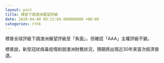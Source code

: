 ```yaml
---
layout: post
title: 標普下調澳洲展望評級
date: 2020-04-08 09:13:04.000000000 +08:00
categories: rthk
---
```


標普全球評級下調澳洲展望評級至「負面」，但確認「AAA」主權評級不變。

標普說，新型冠狀病毒疫情削弱澳洲財務狀況，預期將出現近30年來首次經濟衰退。
